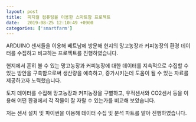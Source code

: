 ```yaml
---
layout: post
title:  피지컬 컴퓨팅을 이용한 스마트팜 프로젝트
date:   2019-08-25 12:10:49 +0900
categories: ['smartfarm']
---
```


ARDUINO 센서들을 이용해 베트남에 방문해 현지의 망고농장과 커피농장의 환경 데이터를 수집하고 비교하는 프로젝트를 진행하였습니다.

현지에서 흔히 볼 수 있는 망고농장과 커피농장에 대한 데이터를 지속적으로 수집할 수 있는 방안을 구축함으로써 생산량을 예측하고, 증가시키는데 도움이 될 수 있는 자료를 제공하고자 노력했습니다. 

토지 데이터를 수집해 망고농장과 커피농장을 구별하고, 우적센서와 CO2센서 등을 이용해 어떤 환경에서 각 작물이 잘 자랄 수 있는가를 비교해 보았습니다. 

저는 센서 설치 및 파이썬을 이용해 데이터 수집 및 분석 파트를 맡아 진행하였습니다.
